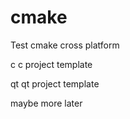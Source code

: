 # cmake
Test cmake cross platform

c
  c project template

qt
  qt project template

maybe more later
